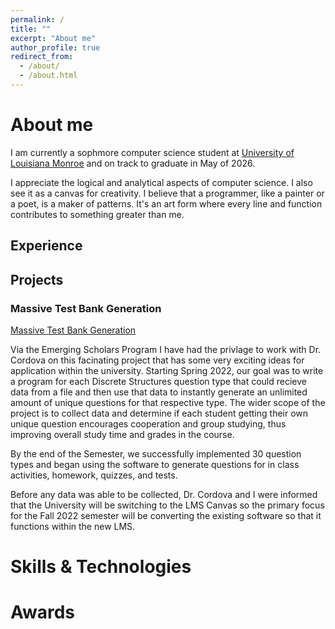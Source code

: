 ```yaml
---
permalink: /
title: ""
excerpt: "About me"
author_profile: true
redirect_from: 
  - /about/
  - /about.html
---
```

About me
======

I am currently a sophmore computer science student at [University of Louisiana Monroe](https://www.ulm.edu/cbss/computerscience/program/) and on track to graduate in May of 2026. 

I appreciate the logical and analytical aspects of computer science. I also see it as a canvas for creativity. I believe that a programmer, like a painter or a poet, is a maker of patterns. It's an art form where every line and function contributes to something greater than me.

## Experience

## Projects

### Massive Test Bank Generation 

[Massive Test Bank Generation](github.link.com)

Via the Emerging Scholars Program I have had the privlage to work with Dr. Cordova on this facinating project that has some very exciting ideas for application within the university. Starting Spring 2022, our goal was to write a program for each Discrete Structures question type that could recieve data from a file and then use that data to instantly generate an unlimited amount of unique questions for that respective type. The wider scope of the project is to collect data and determine if each student getting their own unique question encourages cooperation and group studying, thus improving overall study time and grades in the course.

By the end of the Semester, we successfully implemented 30 question types and began using the software to generate questions for in class activities, homework, quizzes, and tests. 

Before any data was able to be collected, Dr. Cordova and I were informed that the University will be switching to the LMS Canvas so the primary focus for the Fall 2022 semester will be converting the existing software so that it functions within the new LMS.


# Skills & Technologies


# Awards